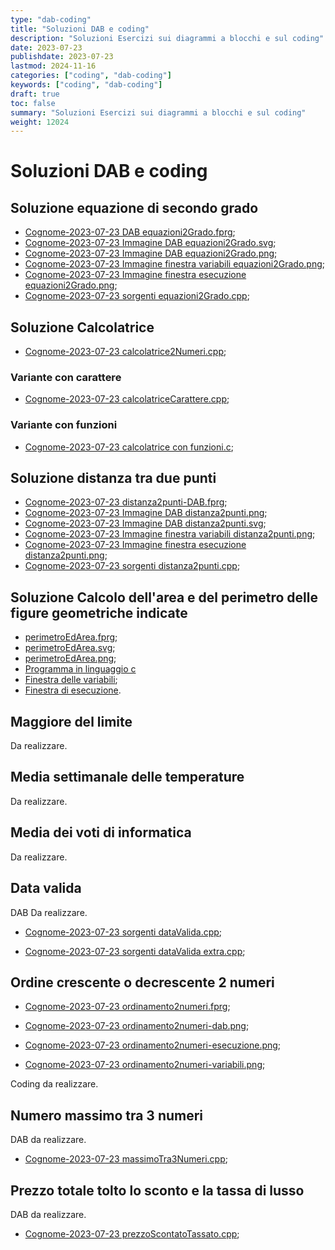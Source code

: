 ```yaml
---
type: "dab-coding"
title: "Soluzioni DAB e coding"
description: "Soluzioni Esercizi sui diagrammi a blocchi e sul coding"
date: 2023-07-23
publishdate: 2023-07-23
lastmod: 2024-11-16
categories: ["coding", "dab-coding"]
keywords: ["coding", "dab-coding"]
draft: true
toc: false
summary: "Soluzioni Esercizi sui diagrammi a blocchi e sul coding"
weight: 12024
---
```


# Soluzioni DAB e coding

## Soluzione equazione di secondo grado

- [Cognome-2023-07-23 DAB equazioni2Grado.fprg](/static/coding/dab-coding/equazioni2Grado.fprg);
- [Cognome-2023-07-23 Immagine DAB equazioni2Grado.svg](/static/coding/dab-coding/equazioni2Grado.svg);
- [Cognome-2023-07-23 Immagine DAB equazioni2Grado.png](/static/coding/dab-coding/equazioni2Grado.png);
- [Cognome-2023-07-23 Immagine finestra variabili equazioni2Grado.png](/static/coding/dab-coding/equazioni2Grado-variabili.png);
- [Cognome-2023-07-23 Immagine finestra esecuzione equazioni2Grado.png](/static/coding/dab-coding/equazioni2Grado-esecuzione.png);
- [Cognome-2023-07-23 sorgenti equazioni2Grado.cpp](/static/coding/dab-coding/equazioni2Grado.cpp);

## Soluzione Calcolatrice

- [Cognome-2023-07-23 calcolatrice2Numeri.cpp](/static/coding/dab-coding/calcolatrice2Numeri.cpp);

### Variante con carattere

- [Cognome-2023-07-23 calcolatriceCarattere.cpp](/static/coding/dab-coding/calcolatriceCarattere.cpp);

### Variante con funzioni

- [Cognome-2023-07-23 calcolatrice con funzioni.c](/static/coding/dab-coding/calcolatriceFunzioni.c);

## Soluzione distanza tra due punti

- [Cognome-2023-07-23 distanza2punti-DAB.fprg](/static/coding/dab-coding/distanza2punti-DAB.fprg);
- [Cognome-2023-07-23 Immagine DAB distanza2punti.png](/static/coding/dab-coding/distanza2punti-DAB-img.png);
- [Cognome-2023-07-23 Immagine DAB distanza2punti.svg](/static/coding/dab-coding/distanza2punti-DAB.svg);
- [Cognome-2023-07-23 Immagine finestra variabili distanza2punti.png](/static/coding/dab-coding/distanza2punti-variabili.png);
- [Cognome-2023-07-23 Immagine finestra esecuzione distanza2punti.png](/static/coding/dab-coding/distanza2punti-esecuzione.png);
- [Cognome-2023-07-23 sorgenti distanza2punti.cpp](/static/coding/dab-coding/distanza2punti.cpp);

## Soluzione Calcolo dell'area e del perimetro delle figure geometriche indicate

- [perimetroEdArea.fprg](/static/coding/dab-coding/perimetroEdArea/perimetroEdArea.fprg "Diagramma a blocchi file fprg");
- [perimetroEdArea.svg](/static/coding/dab-coding/perimetroEdArea/perimetroEdArea.svg "Diagramma a blocchi file SVG");
- [perimetroEdArea.png](/static/coding/dab-coding/perimetroEdArea/perimetroEdArea.png "Diagramma a blocchi file PNG");
- [Programma in linguaggio c](/static/coding/dab-coding/perimetroEdArea/perimetroEdArea.c "Programma in linguaggio c")
- [Finestra delle variabili](/static/coding/dab-coding/perimetroEdArea/perimetroEdArea-variabili.png "Finestra delle variabili");
- [Finestra di esecuzione](/static/coding/dab-coding/perimetroEdArea/perimetroEdArea-esecuzione.png "Finestra di esecuzione").

## Maggiore del limite

Da realizzare.

## Media settimanale delle temperature

Da realizzare.

## Media dei voti di informatica

Da realizzare.

## Data valida

DAB Da realizzare.

- [Cognome-2023-07-23 sorgenti dataValida.cpp](/static/coding/dab-coding/dataValida.cpp);

- [Cognome-2023-07-23 sorgenti dataValida extra.cpp](/static/coding/dab-coding/dataValidaExtra.cpp);

## Ordine crescente o decrescente 2 numeri

- [Cognome-2023-07-23 ordinamento2numeri.fprg](/static/coding/dab-coding/ordinamento2numeri.fprg);

- [Cognome-2023-07-23 ordinamento2numeri-dab.png](/static/coding/dab-coding/ordinamento2numeri-dab.png);

- [Cognome-2023-07-23 ordinamento2numeri-esecuzione.png](/static/coding/dab-coding/ordinamento2numeri-esecuzione.png);

- [Cognome-2023-07-23 ordinamento2numeri-variabili.png](/static/coding/dab-coding/ordinamento2numeri-variabili.png);

Coding da realizzare.

## Numero massimo tra 3 numeri

DAB da realizzare.

- [Cognome-2023-07-23 massimoTra3Numeri.cpp](/static/coding/dab-coding/massimoTra3Numeri.cpp);

## Prezzo totale tolto lo sconto e la tassa di lusso

DAB da realizzare.

- [Cognome-2023-07-23 prezzoScontatoTassato.cpp](/static/coding/dab-coding/prezzoScontatoTassato.cpp);
